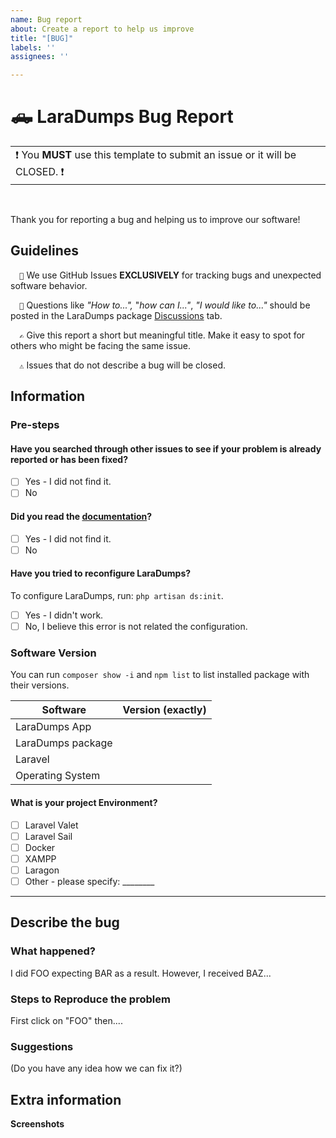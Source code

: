 ```yaml
---
name: Bug report
about: Create a report to help us improve
title: "[BUG]"
labels: ''
assignees: ''

---
```


<!-- ============================================================================ -->
<!-- == YOU *MUST* READ THE GUIDELINES & USE THIS TEMPLATE OR YOUR ISSUE WILL BE CLOSED = -->
<!-- ============================================================================ -->

# 🛻 LaraDumps Bug Report

<table><tr><td>❗ You <b>MUST</b> use this template to submit an issue or it will be CLOSED. ❗</td></tr></table><br/>

Thank you for reporting a bug and helping us to improve our software!

## Guidelines

`   🐛 `   We use GitHub Issues **EXCLUSIVELY** for tracking bugs and unexpected software behavior.

`   🙏 `  Questions like _"How to...",_ "_how can I..."_, _"I would like to..."_ should be posted in the LaraDumps package [Discussions](https://github.com/laradumps/laradumps/discussions) tab.

`   ✍️ `  Give this report a short but meaningful title. Make it easy to spot for others who might be facing the same issue.

`   ⚠️ `  Issues that do not describe a bug will be closed.

## Information

### Pre-steps

#### Have you searched through other issues to see if your problem is already reported or has been fixed?

- [ ] Yes - I did not find it.
- [ ] No

#### Did you read the [documentation](https://laradumps.dev/)?

- [ ] Yes - I did not find it.
- [ ] No

#### Have you tried to reconfigure LaraDumps?

To configure LaraDumps, run: `php artisan ds:init`.

- [ ] Yes - I didn't work.
- [ ] No, I believe this error is not related the configuration.

### Software Version

You can run `composer show -i` and `npm list` to list installed package with their versions.

| Software  | Version (exactly) |
|-----------|-------------------|
| LaraDumps App |                   |
| LaraDumps package   |                   |
| Laravel  |                   |
| Operating System  |                   |

#### What is your project Environment?

- [ ] Laravel Valet
- [ ] Laravel Sail
- [ ] Docker
- [ ] XAMPP
- [ ] Laragon
- [ ] Other - please specify: ________

---

## Describe the bug

### What happened?

I did FOO expecting BAR as a result. However, I received BAZ...

### Steps to Reproduce the problem

First click on "FOO" then....

### Suggestions

(Do you have any idea how we can fix it?)

## Extra information

**Screenshots**
